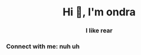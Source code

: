<h1 align="center">Hi 👋, I'm ondra</h1>
<h3 align="center">I like rear</h3>

<h3 align="left">Connect with me: nuh uh</h3>
<p align="left">
</p>
